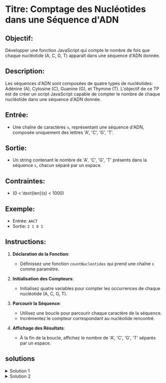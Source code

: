 # Titre: Comptage des Nucléotides dans une Séquence d'ADN

## Objectif:
Développer une fonction JavaScript qui compte le nombre de fois que chaque nucléotide (A, C, G, T) apparaît dans une séquence d'ADN donnée.

## Description:
Les séquences d'ADN sont composées de quatre types de nucléotides: Adénine (A), Cytosine (C), Guanine (G), et Thymine (T). L'objectif de ce TP est de créer un script JavaScript capable de compter le nombre de chaque nucléotide dans une séquence d'ADN donnée.

## Entrée:
- Une chaîne de caractères `s`, représentant une séquence d'ADN, composée uniquement des lettres 'A', 'C', 'G', 'T'.

## Sortie:
- Un string contenant le nombre de 'A', 'C', 'G', 'T' présents dans la séquence `s`, chacun séparé par un espace.

## Contraintes:
- \(0 < \text{len}(s) < 1000\)

## Exemple:
- Entrée: `AACT`
- Sortie: `2 1 0 1`

## Instructions:

1. **Déclaration de la Fonction**:
   - Définissez une fonction `countNucleotides` qui prend une chaîne `s` comme paramètre.

2. **Initialisation des Compteurs**:
   - Initialisez quatre variables pour compter les occurrences de chaque nucléotide (A, C, G, T).

3. **Parcourir la Séquence**:
   - Utilisez une boucle pour parcourir chaque caractère de la séquence.
   - Incrémentez le compteur correspondant au nucléotide rencontré.

4. **Affichage des Résultats**:
   - À la fin de la boucle, affichez le nombre de 'A', 'C', 'G', 'T' séparés par un espace.

## solutions

<details>

<summary>Solution 1</summary>


```javascript

/**
 * Cette fonction compte le nombre de chaque nucléotide dans une séquence d'ADN
 * @param {string} s - une chaîne représentant une séquence d'ADN, composée des caractères 'A', 'C', 'G' et 'T'.
 * 
 * Il existe quatre nucléotides possibles dans une séquence d'ADN : Adénine (A), Cytosine (C), Guanine (G) et Thymine (T).
 * Cette fonction parcourt la chaîne de caractères, augmentant le compteur correspondant à chaque nucléotide rencontré. 
 *
 * @returns {void} Cette fonction ne renvoie rien. Au lieu de cela, elle enregistre les comptes en console.
 */
function countNucleotides(s) {
    let countA = 0, countC = 0, countG = 0, countT = 0; // Initialise les comptes pour chaque nucléotide à 0
    
    // Parcourt chaque caractère dans la chaîne
    for (let i = 0; i < s.length; i++) {
        // Augmente le compte du nucléotide correspondant rencontré dans la chaîne
        switch (s[i]) { 
            case 'A': countA++; break;
            case 'C': countC++; break;
            case 'G': countG++; break;
            case 'T': countT++; break;
        }
    }
    
    // Enregistre les comptes en console dans l'ordre : A, C, G, T
    console.log(`${countA} ${countC} ${countG} ${countT}`);
}

```

</details>

<details>

<summary>Solution 2</summary>


```javascript

/**
 * Cette fonction compte le nombre d'occurrences de chaque nucléotide (A, C, G, T) dans une séquence donnée.
 *
 * @param {string} s - La séquence de nucléotides à analyser.
 * @returns {string} Une chaîne de caractères représentant le nombre de chaque nucléotide dans l'ordre (A, C, G, T).
 *
 * @example
 *
 * // Renvoie "2 1 1 1"
 * countNucleotides_2('AACGT')
 */
function countNucleotides_2(s) {
    // On divise la chaîne en tableau de caractères et on l'accumule dans un objet avec le compte 
    // initial de chaque nucléotide mis à zéro
    let result = s.split('').reduce((acc, val) => {
        // Pour chaque caractère, on ajoute 1 à son compte existant dans l'accumulateur
        // Si le caractère n'est pas déjà dans l'accumulateur, on utilise 0 comme valeur par défaut
        acc[val] = (acc[val] || 0) + 1;
        return acc;
    }, {'A': 0, 'C': 0, 'G': 0, 'T': 0});
    
    // On formate le résultat final en une chaîne de caractères
    let resultC = ['A', 'C', 'G', 'T'].map(item => result[item]).join(" ");
    return resultC
}

```

</details>